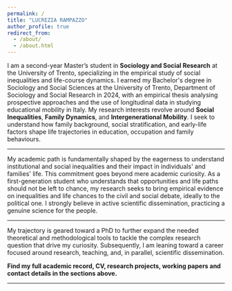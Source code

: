 ```yaml
---
permalink: /
title: "LUCREZIA RAMPAZZO"
author_profile: true
redirect_from: 
  - /about/
  - /about.html
---
```

I am a second-year Master’s student in **Sociology and Social Research** at the University of Trento, specializing in the empirical study of social inequalities and life-course dynamics. I earned my Bachelor's degree in Sociology and Social Sciences at the University of Trento, Department of Sociology and Social Research in 2024, with an empirical thesis analysing prospective approaches and the use of longitudinal data in studying educational mobility in Italy.
My research interests revolve around **Social Inequalities**, **Family Dynamics**, and **Intergenerational Mobility**. I seek to understand how family background, social stratification, and early-life factors shape life trajectories in education, occupation and family behaviours.

---
My academic path is fundamentally shaped by the eagerness to understand institutional and social inequalities and their impact in individuals' and families' life. This commitment goes beyond mere academic curiosity. As a first-generation student who understands that opportunities and life paths should not be left to chance, my research seeks to bring empirical evidence on inequalities and life chances to the civil and social debate, ideally to the political one.
I strongly believe in active scientific dissemination, practicing a genuine science for the people.

---
My trajectory is geared toward a PhD to further expand the needed theoretical and methodological tools to tackle the complex research question that drive my curiosity. Subsequently, I am leaning toward a career focused around research, teaching, and, in parallel, scientific dissemination.


**Find my full academic record, CV, research projects, working papers and contact details in the sections above.**

---




